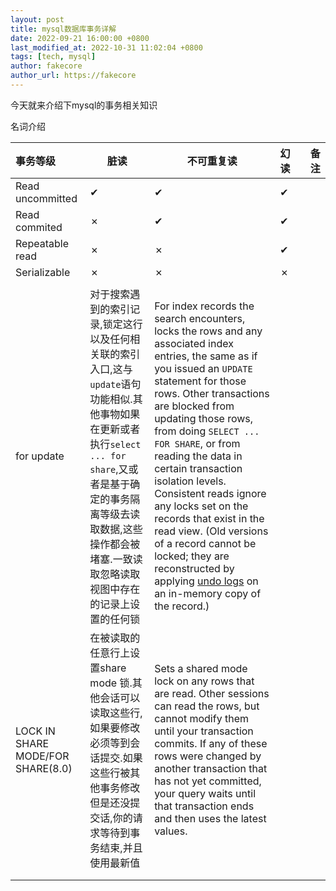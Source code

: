 ```yaml
---
layout: post
title: mysql数据库事务详解
date: 2022-09-21 16:00:00 +0800
last_modified_at: 2022-10-31 11:02:04 +0800
tags: [tech, mysql]
author: fakecore
author_url: https://fakecore
---
```


今天就来介绍下mysql的事务相关知识

名词介绍

| 事务等级                          | 脏读                                                         | 不可重复读                                                   | 幻读 |      | 备注 |
| :-------------------------------- | ------------------------------------------------------------ | ------------------------------------------------------------ | ---- | ---- | ---- |
| Read uncommitted                  | ✔︎                                                            | ✔                                                            | ✔    |      |      |
| Read commited                     | ✗                                                            | ✔                                                            | ✔    |      |      |
| Repeatable read                   | ✗                                                            | ✗                                                            | ✔    |      |      |
| Serializable                      | ✗                                                            | ✗                                                            | ✗    |      |      |
|                                   |                                                              |                                                              |      |      |      |
| for update                        | 对于搜索遇到的索引记录,锁定这行以及任何相关联的索引入口,这与`update`语句功能相似.其他事物如果在更新或者执行`select ... for share`,又或者是基于确定的事务隔离等级去读取数据,这些操作都会被堵塞.一致读取忽略读取视图中存在的记录上设置的任何锁 | For index records the search encounters, locks the rows and any associated index entries, the same as if you issued an `UPDATE` statement for those rows. Other transactions are blocked from updating those rows, from doing `SELECT ... FOR SHARE`, or from reading the data in certain transaction isolation levels. Consistent reads ignore any locks set on the records that exist in the read view. (Old versions of a record cannot be locked; they are reconstructed by applying [undo logs](https://dev.mysql.com/doc/refman/8.0/en/glossary.html#glos_undo_log) on an in-memory copy of the record.) |      |      |      |
| LOCK IN SHARE MODE/FOR SHARE(8.0) | 在被读取的任意行上设置share mode 锁.其他会话可以读取这些行,如果要修改必须等到会话提交.如果这些行被其他事务修改但是还没提交话,你的请求等待到事务结束,并且使用最新值 | Sets a shared mode lock on any rows that are read. Other sessions can read the rows, but cannot modify them until your transaction commits. If any of these rows were changed by another transaction that has not yet committed, your query waits until that transaction ends and then uses the latest values. |      |      |      |
|                                   |                                                              |                                                              |      |      |      |
|                                   |                                                              |                                                              |      |      |      |








